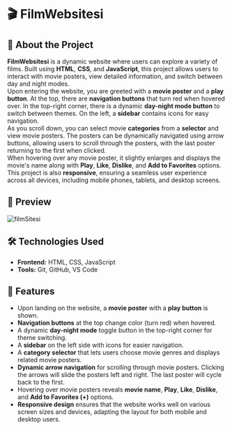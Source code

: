 # 🎬 FilmWebsitesi  

## 📌 About the Project  
**FilmWebsitesi** is a dynamic website where users can explore a variety of films. Built using **HTML**, **CSS**, and **JavaScript**, this project allows users to interact with movie posters, view detailed information, and switch between day and night modes.  
Upon entering the website, you are greeted with a **movie poster** and a **play button**. At the top, there are **navigation buttons** that turn red when hovered over. In the top-right corner, there is a dynamic **day-night mode button** to switch between themes. On the left, a **sidebar** contains icons for easy navigation.  
As you scroll down, you can select movie **categories** from a **selector** and view movie posters. The posters can be dynamically navigated using arrow buttons, allowing users to scroll through the posters, with the last poster returning to the first when clicked.  
When hovering over any movie poster, it slightly enlarges and displays the movie's name along with **Play**, **Like**, **Dislike**, and **Add to Favorites** options.  
This project is also **responsive**, ensuring a seamless user experience across all devices, including mobile phones, tablets, and desktop screens.  


## 🎥 Preview  

![filmSitesi](https://github.com/user-attachments/assets/be604650-74c4-4b39-849f-d7afff4306e5)


## 🛠️ Technologies Used  
- **Frontend:** HTML, CSS, JavaScript  
- **Tools:** Git, GitHub, VS Code  

## 🚀 Features  
- Upon landing on the website, a **movie poster** with a **play button** is shown.  
- **Navigation buttons** at the top change color (turn red) when hovered.  
- A dynamic **day-night mode** toggle button in the top-right corner for theme switching.  
- A **sidebar** on the left side with icons for easier navigation.  
- A **category selector** that lets users choose movie genres and displays related movie posters.  
- **Dynamic arrow navigation** for scrolling through movie posters. Clicking the arrows will slide the posters left and right. The last poster will cycle back to the first.  
- Hovering over movie posters reveals **movie name**, **Play**, **Like**, **Dislike**, and **Add to Favorites (+)** options.  
- **Responsive design** ensures that the website works well on various screen sizes and devices, adapting the layout for both mobile and desktop users.  
